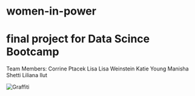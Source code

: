 # women-in-power
# final project for Data Scince Bootcamp
 Team Members:
    Corrine Ptacek
    Lisa Lisa Weinstein
    Katie Young
    Manisha Shetti
    Liliana Ilut

![Graffiti](https://media.giphy.com/media/MdpRSfh0TJfW17rnE4/giphy.gif)